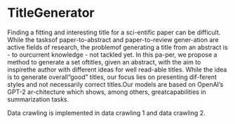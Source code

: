 # TitleGenerator
Finding a fitting and interesting title for a sci-entific paper can be difficult.  While the tasksof paper-to-abstract and paper-to-review gener-ation are active fields of research, the problemof generating a title from an abstract is - to ourcurrent knowledge - not tackled yet. In this pa-per, we propose a method to generate a set oftitles, given an abstract, with the aim to inspirethe  author  with  different  ideas  for  well  read-able titles. While the idea is to generate overall“good” titles, our focus lies on presenting dif-ferent styles and not necessarily correct titles.Our models are based on OpenAI’s GPT-2 ar-chitecture  which  shows,  among  others,  greatcapabilities in summarization tasks.

Data crawling is implemented in data crawling 1 and data crawling 2.
